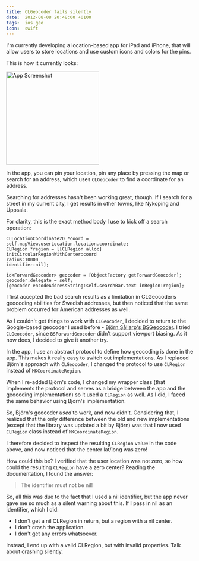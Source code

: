 ```yaml
---
title: CLGeocoder fails silently
date:  2012-08-08 20:48:00 +0100
tags:  ios geo
icon:  swift
---
```


I'm currently developing a location-based app for iPad and iPhone, that will allow
users to store locations and use custom icons and colors for the pins.

This is how it currently looks:

<img src="/assets/blog/2012/2012-08-08-app.png" width="250" alt="App Screenshot" />

In the app, you can pin your location, pin any place by pressing the map or search
for an address, which uses `CLGeocoder` to find a coordinate for an address.

Searching for addresses hasn't been working great, though. If I search for a street 
in my current city, I get results in other towns, like Nykoping and Uppsala.

For clarity, this is the exact method body I use to kick off a search operation:

```objc
CLLocationCoordinate2D *coord = self.mapView.userLocation.location.coordinate;
CLRegion *region = [[CLRegion alloc] initCircularRegionWithCenter:coord
radius:10000
identifier:nil];

id<ForwardGeocoder> geocoder = [ObjectFactory getForwardGeocoder];
geocoder.delegate = self;
[geocoder encodeAddressString:self.searchBar.text inRegion:region];
```

I first accepted the bad search results as a limitation in CLGeocoder’s geocoding
abilities for Swedish addresses, but then noticed that the same problem occurred 
for American addresses as well.

As I couldn't get things to work with `CLGeocoder`, I decided to return to the
Google-based geocoder I used before - [Björn Sållarp's BSGeocoder](https://github.com/bjornsallarp/BSForwardGeocoder). I tried `CLGeocoder`, since `BSForwardGeocoder` 
didn't support viewport biasing. As it now does, I decided to give it another try.

In the app, I use an abstract protocol to define how geocoding is done in the app.
This makes it really easy to switch out implementations. As I replaced Björn's 
approach with `CLGeocoder`, I changed the protocol to use `CLRegion` instead of `MKCoordinateRegion`.

When I re-added Björn's code, I changed my wrapper class (that implements the
protocol and serves as a bridge between the app and the geocoding implementation)
so it used a `CLRegion` as well. As I did, I faced the same behavior using Bjorn's 
implementation.

So, Björn's geocoder *used* to work, and now didn't. Considering that, I realized
that the only difference between the old and new implementations (except that the
library was updated a bit by Björn) was that I now used `CLRegion` class instead
of `MKCoordinateRegion`.

I therefore decided to inspect the resulting `CLRegion` value in the code above,
and now noticed that the center lat/long was zero!

How could this be? I verified that the user location was not zero, so how could
the resulting `CLRegion` have a zero center? Reading the documentation, I found 
the answer:

> The identifier must not be nil!

So, all this was due to the fact that I used a nil identifier, but the app never
gave me so much as a silent warning about this. If I pass in nil as an identifier,
which I did:

* I don't get a nil CLRegion in return, but a region with a nil center.
* I don't crash the application.
* I don't get any errors whatsoever.

Instead, I end up with a valid CLRegion, but with invalid properties. Talk about
crashing silently.